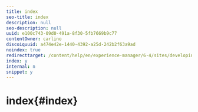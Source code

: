 ```yaml
---
title: index
seo-title: index
description: null
seo-description: null
uuid: e100c743-09d0-491a-8f30-5fb7669b9c77
contentOwner: carlino
discoiquuid: a474e42e-1440-4392-a25d-242b2f63a9ad
noindex: true
redirecttarget: /content/help/en/experience-manager/6-4/sites/developing/using/reference-materials
index: y
internal: n
snippet: y
---
```


# index{#index}


